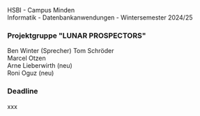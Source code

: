 HSBI - Campus Minden\
Informatik - Datenbankanwendungen - Wintersemester 2024/25

### Projektgruppe "LUNAR PROSPECTORS"
Ben Winter (Sprecher)
Tom Schröder\
Marcel Otzen\
Arne Lieberwirth (neu)\
Roni Oguz (neu)

### Deadline
xxx
